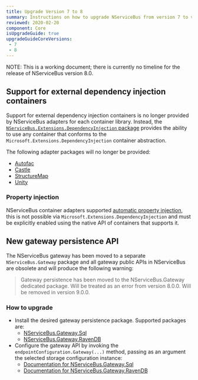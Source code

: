 ```yaml
---
title: Upgrade Version 7 to 8
summary: Instructions on how to upgrade NServiceBus from version 7 to version 8.
reviewed: 2020-02-20
component: Core
isUpgradeGuide: true
upgradeGuideCoreVersions:
 - 7
 - 8
---
```


NOTE: This is a working document; there is currently no timeline for the release of NServiceBus version 8.0.

## Support for external dependency injection containers

Support for external dependency injection containers is no longer provided by NServiceBus adapters for each container library. Instead, the [`NServiceBus.Extensions.DependencyInjection` package](/nservicebus/dependency-injection/extensions-dependencyinjection.md) provides the ability to use any container that conforms to the `Microsoft.Extensions.DependencyInjection` container abstraction.

The following adapter packages will no longer be provided:

* [Autofac](/nservicebus/dependency-injection/autofac.md)
* [Castle](/nservicebus/dependency-injection/castlewindsor.md)
* [StructureMap](/nservicebus/dependency-injection/structuremap.md)
* [Unity](/nservicebus/dependency-injection/unity.md)

### Property injection

NServiceBus container adapters supported [automatic property injection](/nservicebus/dependency-injection/extensions-dependencyinjection.md#property-injection), this is not possible via `Microsoft.Extensions.DependencyInjection` and must be explicitly enabled using the native API of containers that supports it.

## New gateway persistence API

The NServiceBus gateway has been moved to a separate `NServiceBus.Gateway` package and all gateway public APIs in NServiceBus are obsolete and will produce the following warning:

> Gateway persistence has been moved to the NServiceBus.Gateway dedicated package. Will be treated as an error from version 8.0.0. Will be removed in version 9.0.0.

### How to upgrade

- Install the desired gateway persistence package. Supported packages are:
  - [NServiceBus.Gateway.Sql](https://www.nuget.org/packages/NServiceBus.Gateway.Sql)
  - [NServiceBus.Gateway.RavenDB](https://www.nuget.org/packages/NServiceBus.Gateway.RavenDB)
- Configure the gateway API by invoking the `endpointConfiguration.Gateway(...)` method, passing as an argument the selected storage configuration instance:
  - [Documentation for NServiceBus.Gateway.Sql](/nservicebus/gateway/sql/)
  - [Documentation for NServiceBus.Gateway.RavenDB](/nservicebus/gateway/ravendb/)
